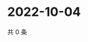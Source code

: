 # 2022-10-04

共 0 条

<!-- BEGIN WEIBO -->
<!-- 最后更新时间 Tue Oct 04 2022 18:19:56 GMT+0800 (China Standard Time) -->

<!-- END WEIBO -->
